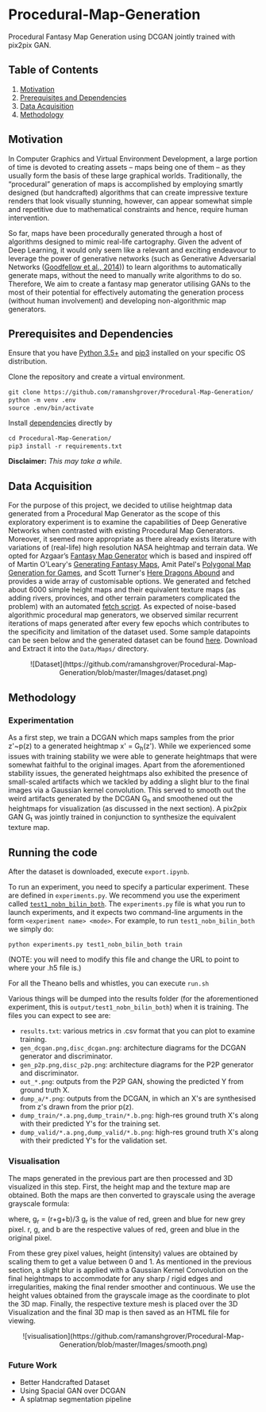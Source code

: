 # Procedural-Map-Generation
Procedural Fantasy Map Generation using DCGAN jointly trained with pix2pix GAN.

## Table of Contents
  1. [Motivation](#Motivation)
  2. [Prerequisites and Dependencies](#Prerequisites-and-Dependencies)
  3. [Data Acquisition](#Data-Acquisition)
  4. [Methodology](#Methodology)

## Motivation
In Computer Graphics and Virtual Environment Development, a large portion of time is devoted to creating assets – maps being one of them – as they usually form the basis of these large graphical worlds. Traditionally, the “procedural” generation of maps is accomplished by employing smartly designed (but handcrafted) algorithms that can create impressive texture renders that look visually stunning, however, can appear somewhat simple and repetitive due to mathematical constraints and hence, require human intervention. 

So far, maps have been procedurally generated through a host of algorithms designed to mimic real-life cartography. Given the advent of Deep Learning, it would only seem like a relevant and exciting endeavour to leverage the power of generative networks (such as Generative Adversarial Networks ([Goodfellow et al., 2014](https://arxiv.org/pdf/1406.2661.pdf))) to learn algorithms to automatically generate maps, without the need to manually write algorithms to do so. Therefore, We aim to create a  fantasy map generator utilising GANs to the most of their potential for effectively automating the generation process (without human involvement) and developing non-algorithmic map generators.
 
 ## Prerequisites and Dependencies
Ensure that you have [Python 3.5+](https://www.python.org/downloads/) and [pip3](https://pip.pypa.io/en/stable/installing/#installing-with-get-pip-py) installed on your specific OS distribution.

Clone the repository and create a virtual environment.
```shell
git clone https://github.com/ramanshgrover/Procedural-Map-Generation/
python -m venv .env
source .env/bin/activate
```

Install [dependencies](https://github.com/ramanshgrover/Procedural-Map-Generation/tree/master/requirements.txt) directly by
```shell
cd Procedural-Map-Generation/
pip3 install -r requirements.txt
``` 
**Disclaimer:** _This may take a while._
 
## Data Acquisition
For the purpose of this project, we decided to utilise heightmap data generated from a Procedural Map Generator as the scope of this exploratory experiment is to examine the capabilities of Deep Generative Networks when contrasted with existing Procedural Map Generators. Moreover, it seemed more appropriate as there already exists literature with variations of (real-life) high resolution NASA heightmap and terrain data. We opted for Azgaar’s [Fantasy Map Generator](https://github.com/Azgaar/Fantasy-Map-Generator) which is based and inspired off of Martin O'Leary's [Generating Fantasy Maps](http://mewo2.com/notes/terrain/), Amit Patel's [Polygonal Map Generation for Games](www-cs-students.stanford.edu/~amitp/game-programming/polygon-map-generation), and Scott Turner's [Here Dragons Abound](https://heredragonsabound.blogspot.com/) and provides a wide array of customisable options. We generated and fetched about 6000 simple height maps and their equivalent texture maps (as adding rivers, provinces, and other terrain parameters complicated the problem) with an automated [fetch script](https://github.com/ramanshgrover/Procedural-Map-Generation/blob/master/Data/fetch.ipynb). As expected of noise-based algorithmic procedural map generators, we observed similar recurrent iterations of maps generated after every few epochs which contributes to the specificity and limitation of the dataset used. Some sample datapoints can be seen below and the generated dataset can be found [here](https://drive.google.com/drive/folders/1kR7Ilj2McrhY4wTYyZALRhkcKYpiDvCe?usp=sharing). Download and Extract it into the `Data/Maps/` directory.

<center>![Dataset](https://github.com/ramanshgrover/Procedural-Map-Generation/blob/master/Images/dataset.png)</center>

## Methodology
### Experimentation
As a first step, we train a DCGAN which maps samples from the prior z'~p(z) to a generated heightmap x' = G<sub>h</sub>(z'). While we experienced some issues with training stability we were able to generate heightmaps that were somewhat faithful to the original images. Apart from the aforementioned stability issues, the generated heightmaps also exhibited the presence of small-scaled artifacts which we tackled by adding a slight blur to the final images via a Gaussian kernel convolution. This served to smooth out the weird artifacts generated by the DCGAN G<sub>h</sub> and smoothened out the heightmaps for visualization (as discussed in the next section). A pix2pix GAN G<sub>t</sub> was jointly trained in conjunction to synthesize the equivalent texture map.

## Running the code
After the dataset is downloaded, execute `export.ipynb`. 

To run an experiment, you need to specify a particular experiment. These are defined in `experiments.py`. We recommend you use the experiment called [`test1_nobn_bilin_both`](https://github.com/ramanshgrover/Procedural-Map-Generation/blob/master/experiments.py#L98-L125). The `experiments.py` file is what you run to launch experiments, and it expects two command-line arguments in the form `<experiment name> <mode>`. For example, to run `test1_nobn_bilin_both` we simply do:

```
python experiments.py test1_nobn_bilin_both train
```
(NOTE: you will need to modify this file and change the URL to point to where your .h5 file is.)

For all the Theano bells and whistles, you can execute `run.sh`

Various things will be dumped into the results folder (for the aforementioned experiment, this is `output/test1_nobn_bilin_both`) when it is training. The files you can expect to see are:
* `results.txt`: various metrics in .csv format that you can plot to examine training.
* `gen_dcgan.png,disc_dcgan.png`: architecture diagrams for the DCGAN generator and discriminator.
* `gen_p2p.png,disc_p2p.png`: architecture diagrams for the P2P generator and discriminator.
* `out_*.png`: outputs from the P2P GAN, showing the predicted Y from ground truth X.
* `dump_a/*.png`: outputs from the DCGAN, in which an X's are synthesised from z's drawn from the prior p(z).
* `dump_train/*.a.png,dump_train/*.b.png`: high-res ground truth X's along with their predicted Y's for the training set.
* `dump_valid/*.a.png,dump_valid/*.b.png`: high-res ground truth X's along with their predicted Y's for the validation set.

### Visualisation
The maps generated in the previous part are then processed and 3D visualized in this step. First, the height map and the texture map are obtained. Both the maps are then converted to grayscale using the average grayscale formula:

where, g<sub>r</sub> = (r+g+b)/3
	 g<sub>r</sub> is the value of red, green and blue for new grey pixel.
	 r, g, and b are the respective values of red, green and blue in the original pixel.
 
From these grey pixel values, height (intensity) values are obtained by scaling them to get a value between 0 and 1. As mentioned in the previous section, a slight blur is applied with a Gaussian Kernel Convolution on the final heightmaps to accommodate for any sharp / rigid edges and irregularities, making the final render smoother and continuous. We use the height values obtained from the grayscale image as the  coordinate to plot the 3D map. Finally, the respective texture mesh is placed over the 3D Visualization and the final 3D map is then saved as an HTML file for viewing.

<center>![visualisation](https://github.com/ramanshgrover/Procedural-Map-Generation/blob/master/Images/smooth.png)</center>

### Future Work
 * Better Handcrafted Dataset
 * Using Spacial GAN over DCGAN
 * A splatmap segmentation pipeline
